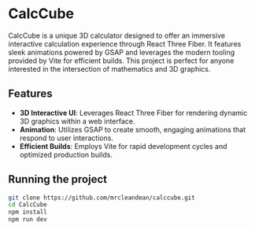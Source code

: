 # CalcCube

CalcCube is a unique 3D calculator designed to offer an immersive interactive calculation experience through React Three Fiber. It features sleek animations powered by GSAP and leverages the modern tooling provided by Vite for efficient builds. This project is perfect for anyone interested in the intersection of mathematics and 3D graphics.

## Features

- **3D Interactive UI**: Leverages React Three Fiber for rendering dynamic 3D graphics within a web interface.
- **Animation**: Utilizes GSAP to create smooth, engaging animations that respond to user interactions.
- **Efficient Builds**: Employs Vite for rapid development cycles and optimized production builds.

## Running the project

```bash
git clone https://github.com/mrcleandean/calccube.git
cd CalcCube
npm install
npm run dev

